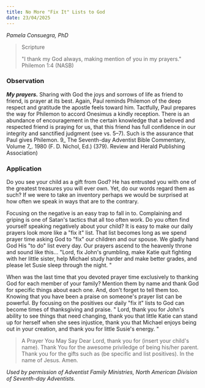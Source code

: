 ```yaml
---
title: No More "Fix It" Lists to God
date: 23/04/2025
---
```


_Pamela Consuegra, PhD_

> <p>Scripture</p>
> "I thank my God always, making mention of you in my prayers." Philemon 1:4 (NASB)

### Observation

**_My prayers._** Sharing with God the joys and sorrows of life as friend to friend, is prayer at its best. Again, Paul reminds Philemon of the deep respect and gratitude the apostle feels toward him. Tactfully, Paul prepares the way for Philemon to accord Onesimus a kindly reception. There is an abundance of encouragement in the certain knowledge that a beloved and respected friend is praying for us, that this friend has full confidence in our integrity and sanctified judgment (see vs. 5–7). Such is the assurance that Paul gives Philemon. 9_ The Seventh-day Adventist Bible Commentary, Volume 7_. 1980 (F. D. Nichol, Ed.) (379). Review and Herald Publishing Association)

### Application

Do you see your child as a gift from God? He has entrusted you with one of the greatest treasures you will ever own. Yet, do our words regard them as such? If we were to take an inventory perhaps we would be surprised at how often we speak in ways that are to the contrary.

Focusing on the negative is an easy trap to fall in to. Complaining and griping is one of Satan's tactics that all too often work. Do you often find yourself speaking negatively about your child? It is easy to make our daily prayers look more like a "fix it" list. That list becomes long as we spend prayer time asking God to "fix" our children and our spouse. We gladly hand God His "to do" list every day. Our prayers ascend to the heavenly throne and sound like this... "Lord, fix John's grumbling, make Katie quit fighting with her little sister, help Michael study harder and make better grades, and please let Susie sleep through the night. "

When was the last time that you devoted prayer time exclusively to thanking God for each member of your family? Mention them by name and thank God for specific things about each one. And, don't forget to tell them too. Knowing that you have been a praise on someone's prayer list can be powerful. By focusing on the positives our daily "fix it" lists to God can become times of thanksgiving and praise. " Lord, thank you for John's ability to see things that need changing, thank you that little Katie can stand up for herself when she sees injustice, thank you that Michael enjoys being out in your creation, and thank you for little Susie's energy. "

> <callout>A Prayer You May Say</callout>
> Dear Lord, thank you for (insert your child's name). Thank You for the awesome priviledge of being his/her parent. Thank you for the gifts such as (be specific and list positives). In the name of Jesus. Amen.

_Used by permission of Adventist Family Ministries, North American Division of Seventh-day Adventists._